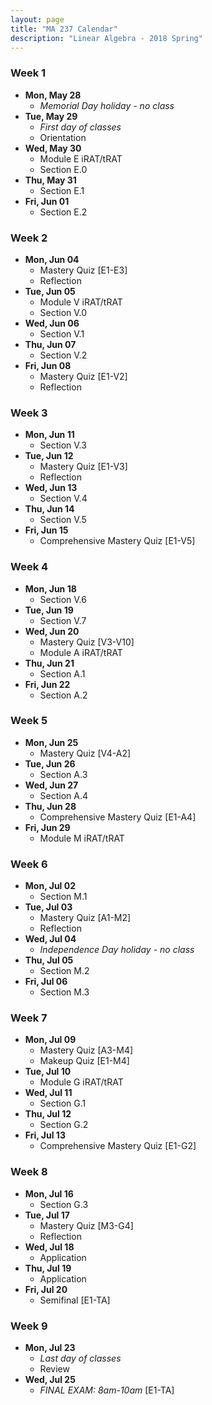 ```yaml
---
layout: page
title: "MA 237 Calendar"
description: "Linear Algebra - 2018 Spring"
---
```


### Week 1

- **Mon, May 28**
    - *Memorial Day holiday - no class*
- **Tue, May 29**
    - *First day of classes*
    - Orientation
- **Wed, May 30**
    - Module E iRAT/tRAT
    - Section E.0
- **Thu, May 31**
    - Section E.1
- **Fri, Jun 01**
    - Section E.2

### Week 2

- **Mon, Jun 04**
  - Mastery Quiz [E1-E3]
  - Reflection
- **Tue, Jun 05**
  - Module V iRAT/tRAT
  - Section V.0
- **Wed, Jun 06**
  - Section V.1
- **Thu, Jun 07**
  - Section V.2
- **Fri, Jun 08**
  - Mastery Quiz [E1-V2]
  - Reflection

### Week 3

- **Mon, Jun 11**
  - Section V.3
- **Tue, Jun 12**
  - Mastery Quiz [E1-V3]
  - Reflection
- **Wed, Jun 13**
  - Section V.4
- **Thu, Jun 14**
  - Section V.5
- **Fri, Jun 15**
  - Comprehensive Mastery Quiz [E1-V5]

### Week 4

- **Mon, Jun 18**
  - Section V.6
- **Tue, Jun 19**
  - Section V.7
- **Wed, Jun 20**
  - Mastery Quiz [V3-V10]
  - Module A iRAT/tRAT
- **Thu, Jun 21**
  - Section A.1
- **Fri, Jun 22**
  - Section A.2

### Week 5

- **Mon, Jun 25**
  - Mastery Quiz [V4-A2]
- **Tue, Jun 26**
  - Section A.3
- **Wed, Jun 27**
  - Section A.4
- **Thu, Jun 28**
  - Comprehensive Mastery Quiz [E1-A4]
- **Fri, Jun 29**
  - Module M iRAT/tRAT

### Week 6

- **Mon, Jul 02**
  - Section M.1
- **Tue, Jul 03**
  - Mastery Quiz [A1-M2]
  - Reflection
- **Wed, Jul 04**
  - *Independence Day holiday - no class*
- **Thu, Jul 05**
  - Section M.2
- **Fri, Jul 06**
  - Section M.3

### Week 7

- **Mon, Jul 09**
  - Mastery Quiz [A3-M4]
  - Makeup Quiz [E1-M4]
- **Tue, Jul 10**
  - Module G iRAT/tRAT
- **Wed, Jul 11**
  - Section G.1
- **Thu, Jul 12**
  - Section G.2
- **Fri, Jul 13**
  - Comprehensive Mastery Quiz [E1-G2]

### Week 8

- **Mon, Jul 16**
  - Section G.3
- **Tue, Jul 17**
  - Mastery Quiz [M3-G4]
  - Reflection
- **Wed, Jul 18**
  - Application
- **Thu, Jul 19**
  - Application
- **Fri, Jul 20**
  - Semifinal [E1-TA]

### Week 9

- **Mon, Jul 23**
  - *Last day of classes*
  - Review
- **Wed, Jul 25**
  - *FINAL EXAM: 8am-10am* [E1-TA]
